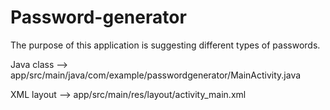 # Password-generator
The purpose of this application is suggesting different types of passwords.

Java class --> app/src/main/java/com/example/passwordgenerator/MainActivity.java

XML layout --> app/src/main/res/layout/activity_main.xml
